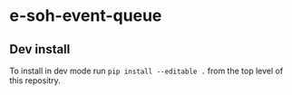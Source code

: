 # e-soh-event-queue


## Dev install
To install in dev mode run `pip install --editable .` from the top level of this repositry.

